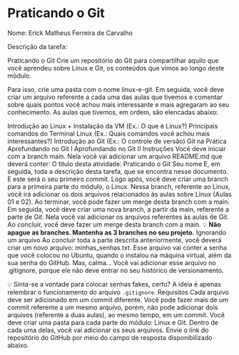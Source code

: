 # Praticando o Git

Nome: Erick Matheus Ferreira de Carvalho

Descrição da tarefa:

Praticando o Git
Crie um repositório do Git para compartilhar aquilo que você aprendeu sobre Linux e Git, os conteúdos que vimos ao longo deste módulo.

Para isso, crie uma pasta com o nome linux-e-git. Em seguida, você deve criar um arquivo referente a cada uma das aulas que tivemos e comentar sobre quais pontos você achou mais interessante e mais agregaram ao seu conhecimento. As aulas que tivemos, em ordem, são elencadas abaixo:

Introdução ao Linux + Instalação da VM (Ex.: O que é Linux?)
Principais comandos do Terminal Linux (Ex.: Quais comandos você achou mais interessantes?)
Introdução ao Git (Ex.: O controle de versão)
Git na Prática
Aprofundando no Git I
Aprofundando no Git II
Instruções
Você deve iniciar com a branch main. Nela você vai adicionar um arquivo README.md que deverá conter:
O título desta atividade: Praticando o Git
Seu nome
E, em seguida, toda a descrição desta tarefa, que se encontra nesse documento.
E este será o seu primeiro commit.
Logo após, você deve criar uma branch para a primeira parte do módulo, o Linux. Nessa branch, referente ao Linux, você irá adicionar os dois arquivos relacionados às aulas sobre Linux (Aulas 01 e 02).
Ao terminar, você pode fazer um merge desta branch com a main.
Em seguida, você deve criar uma nova branch, a partir da main, referente a parte de Git. Nela você vai adicionar os arquivos referentes às aulas de Git.
Ao concluir, você deve fazer um merge desta branch com a main.
💡 **Não apague as branches. Mantenha as 3 branches no seu projeto.**
Ignorando um arquivo
Ao concluir toda a parte descrita anteriormente, você deverá criar um novo arquivo: minhas_senhas.txt. Esse arquivo vai conter a senha que você colocou no Ubuntu, quando o instalou na máquina virtual, além da sua senha do GitHub. Mas, calma... Você vai adicionar esse arquivo no .gitignore, porque ele não deve entrar no seu histórico de versionamento.

💡 Sinta-se a vontade para colocar senhas fakes, certo? A ideia é apenas relembrar o funcionamento do arquivo `.gitignore`.
Requisitos
Cada arquivo deve ser adicionado em um commit diferente.
Você pode fazer mais de um commit referente a um mesmo arquivo, porém, não pode adicionar dois arquivos (referente a duas aulas), ao mesmo tempo, em um commit.
Você deve criar uma pasta para cada parte do módulo: Linux e Git. Dentro de cada uma delas, você vai adicionar os seus arquivos.
Envie o link do repositório do GitHub por meio do campo de resposta disponibilizado abaixo.
